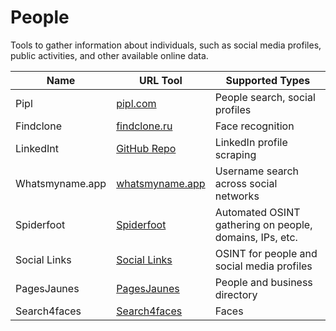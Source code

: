 # People

Tools to gather information about individuals, such as social media profiles, public activities, and other available online data.

| Name           | URL Tool                                         | Supported Types                         |
|----------------|--------------------------------------------------|-----------------------------------------|
| Pipl           | [pipl.com](https://pipl.com/)                    | People search, social profiles          |
| Findclone      | [findclone.ru](https://findclone.ru/)            | Face recognition                        |
| LinkedInt      | [GitHub Repo](https://github.com/vysecurity/LinkedInt) | LinkedIn profile scraping       |
| Whatsmyname.app | [whatsmyname.app](https://whatsmyname.app/)     | Username search across social networks  |
| Spiderfoot | [Spiderfoot](https://www.spiderfoot.net)     | Automated OSINT gathering on people, domains, IPs, etc.  |
| Social Links | [Social Links](https://social-links.io)     | OSINT for people and social media profiles  |
| PagesJaunes      | [PagesJaunes](https://www.pagesjaunes.fr) | People and business directory      |
| Search4faces      | [Search4faces](https://search4faces.com) | Faces      |
